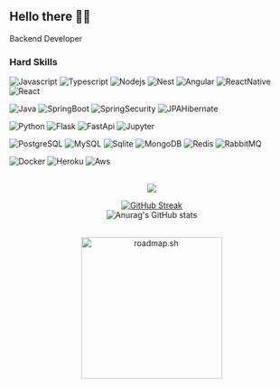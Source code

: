 ## Hello there 🙏💯
Backend Developer

### Hard Skills

![Javascript](https://img.shields.io/badge/JavaScript-F7DF1E?style=for-the-badge&logo=javascript&logoColor=black)
![Typescript](https://img.shields.io/badge/TypeScript-007ACC?style=for-the-badge&logo=typescript&logoColor=white)
![Nodejs](https://img.shields.io/badge/Node.js-43853D?style=for-the-badge&logo=node.js&logoColor=white)
![Nest](https://img.shields.io/badge/Nest.js-dc1c57?style=for-the-badge&logo=nest&logoColor=white)
![Angular](https://img.shields.io/badge/Angular-c50032?style=for-the-badge&logo=angular)
![ReactNative](https://img.shields.io/badge/React_Native-20232A?style=for-the-badge&logo=react&logoColor=61DAFB)
![React](https://img.shields.io/badge/React-20232A?style=for-the-badge&logo=react&logoColor=61DAFB)

![Java](https://img.shields.io/badge/Java-ED8B00?style=for-the-badge&logo=java&logoColor=white)
![SpringBoot](https://img.shields.io/badge/SpringBoot-6DB33F?style=for-the-badge&logo=spring-boot&logoColor=white)
![SpringSecurity](https://img.shields.io/badge/Security&Cloud-6cb33e?style=for-the-badge&logo=spring-security&logoColor=white)
![JPAHibernate](https://img.shields.io/badge/JPA&Hibernate-b6ad83?style=for-the-badge&logo=hibernate&logoColor=white)

![Python](https://img.shields.io/badge/Python-14354C?style=for-the-badge&logo=python&logoColor=white)
![Flask](https://img.shields.io/badge/Flask-000000?style=for-the-badge&logo=flask&logoColor=white)
![FastApi](https://img.shields.io/badge/FastApi-019386?style=for-the-badge&logo=fastapi&logoColor=white)
![Jupyter](https://img.shields.io/badge/-Jupyter-000000?style=for-the-badge&logo=jupyter)


![PostgreSQL](https://img.shields.io/badge/PostgreSQL-316192?style=for-the-badge&logo=postgresql&logoColor=white)
![MySQL](https://img.shields.io/badge/MySQL-00000F?style=for-the-badge&logo=mysql&logoColor=white)
![Sqlite](https://img.shields.io/badge/SQLite-07405E?style=for-the-badge&logo=sqlite&logoColor=white)
![MongoDB](https://img.shields.io/badge/MongoDB-4EA94B?style=for-the-badge&logo=mongodb&logoColor=white)
![Redis](https://img.shields.io/badge/Redis-D9281A?style=for-the-badge&logo=redis&logoColor=white)
![RabbitMQ](https://img.shields.io/badge/-RabbitMQ-ff6223?style=for-the-badge&logo=rabbit)

![Docker](https://img.shields.io/badge/Docker-2496ED?style=for-the-badge&logo=docker&logoColor=white)
![Heroku](https://img.shields.io/badge/Heroku-430098?style=for-the-badge&logo=heroku&logoColor=white)
![Aws](https://img.shields.io/badge/AWS-232F3E?style=for-the-badge&logo=amazon-aws&logoColor=white)



<br>
 <div align="center">
    <img src="https://github-readme-stats.vercel.app/api/top-langs/?username=kleberbarilli&layout=compact&langs_count=7&theme=gotham"/>
   
   [![GitHub Streak](https://github-readme-streak-stats.herokuapp.com/?user=kleberbarilli&theme=github-dark)](https://git.io/streak-stats?theme=github-dark)
 <br>
![Anurag's GitHub stats](https://github-readme-stats.vercel.app/api?username=kleberbarilli&show_icons=true&theme=gotham)

<br>
<a href="https://roadmap.sh/u/kleber" target="_blank"><img width="250" src="https://roadmap.sh/card/tall/6660d2d3b998f3b3c7d34ea1?variant=dark" alt="roadmap.sh"/></a>
</div>
<br>


